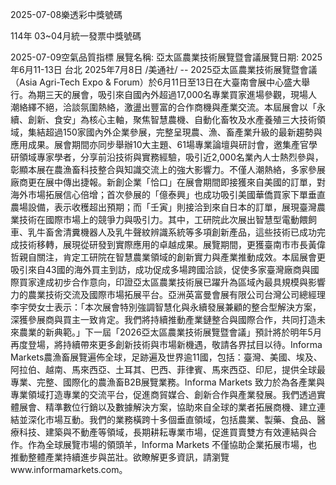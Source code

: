 
2025-07-08樂透彩中獎號碼

                                
114年 03~04月統一發票中獎號碼
                             
2025-07-09空氣品質指標
                               展覽名稱: 亞太區農業技術展覽暨會議展覽日期: 2025年6月11-13日  台北 2025年7月8日 /美通社/ -- 2025亞太區農業技術展覽暨會議（Asia Agri-Tech Expo & Forum）於6月11日至13日在大臺南會展中心盛大舉行。為期三天的展會，吸引來自國內外超過17,000名專業買家進場參觀，現場人潮絡繹不絕，洽談氛圍熱絡，激盪出豐富的合作商機與產業交流。本屆展會以「永續、創新、食安」為核心主軸，聚焦智慧農機、自動化畜牧及水產養殖三大技術領域，集結超過150家國內外企業參展，完整呈現農、漁、畜產業升級的最新趨勢與應用成果。展會期間亦同步舉辦10大主題、61場專業論壇與研討會，邀集產官學研領域專家學者，分享前沿技術與實務經驗，吸引近2,000名業內人士熱烈參與，彰顯本展在農漁畜科技整合與知識交流上的強大影響力。不僅人潮熱絡，多家參展廠商更在展中傳出捷報。新創企業「恰口」在展會期間即接獲來自美國的訂單，對海外市場拓展信心倍增；首次參展的「億泰興」也成功吸引美國華僑買家下單垂直農場設備，表示收穫超出預期；而「壬寅」則接洽到來自日本的訂單，展現臺灣農業技術在國際市場上的競爭力與吸引力。其中，工研院此次展出智慧型電動餵飼車、乳牛畜舍清糞機器人及乳牛聲紋辨識系統等多項創新產品，這些技術已成功完成技術移轉，展現從研發到實際應用的卓越成果。展覽期間，更獲臺南市市長黃偉哲親自關注，肯定工研院在智慧農業領域的創新實力與產業推動成效。本屆展會更吸引來自43國的海外買主到訪，成功促成多場跨國洽談，促使多家臺灣廠商與國際買家達成初步合作意向，印證亞太區農業技術展已躍升為區域內最具規模與影響力的農業技術交流及國際市場拓展平台。亞洲英富曼會展有限公司台灣公司總經理李宇熒女士表示：「本次展會特別強調智慧化與永續發展兼顧的整合型解決方案，深獲參展商與買主一致肯定。我們將持續推動產業鏈整合與國際合作，共同打造未來農業的新典範。」下一屆「2026亞太區農業技術展覽暨會議」預計將於明年5月再度登場，將持續帶來更多創新技術與市場新機遇，敬請各界拭目以待。Informa Markets農漁畜展覽遍佈全球，足跡遍及世界逾11國，包括：臺灣、美國、埃及、阿拉伯、越南、馬來西亞、土耳其、巴西、菲律賓、馬來西亞、印尼，提供全球最專業、完整、國際化的農漁畜B2B展覽業務。Informa Markets 致力於為各產業與專業領域打造專業的交流平台，促進商貿媒合、創新合作與產業發展。我們透過實體展會、精準數位行銷以及數據解決方案，協助來自全球的業者拓展商機、建立連結並深化市場互動。我們的業務橫跨十多個垂直領域，包括農業、製藥、食品、醫療科技、建築與不動產等領域，長期耕耘專業市場，促進買賣雙方有效連結與合作。作為全球展覽市場的領頭羊，Informa Markets 不僅協助企業拓展市場，也推動整體產業持續進步與茁壯。欲瞭解更多資訊，請瀏覽www.informamarkets.com。